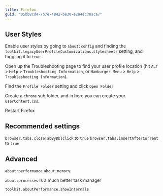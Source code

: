 ```yaml
---
title: Firefox
guid: "05bb8cd4-7b7e-4842-be30-e284ec78aca7"
---
```


## User Styles

Enable user styles by going to `about:config` and finding the `toolkit.legacyUserProfileCustomizations.stylesheets` setting, and toggling it to `true`.

Open up the Troubleshooting page to find your user profile location (hit `ALT` > `Help` > `Troubleshooting Information`, or `Hamburger Menu` > `Help` > `Troubleshooting Information`).

Find the `Profile Folder` setting and click `Open Folder`

Create a `chrome` sub folder, and in here you can create your `userContent.css`.

Restart Firefox

## Recommended settings

`browser.tabs.closeTabByDblclick` to `true`
`browser.tabs.insertAfterCurrent` to `true`

## Advanced

`about:performance`
`about:memory`

`about:processes` Is a much better task manager

`toolkit.aboutPerformance.showInternals`
